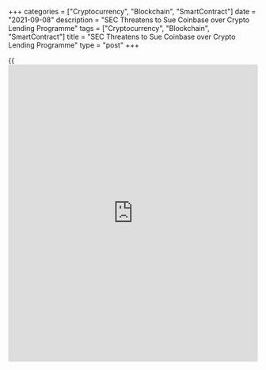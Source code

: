 +++
categories = ["Cryptocurrency", "Blockchain", "SmartContract"]
date = "2021-09-08"
description = "SEC Threatens to Sue Coinbase over Crypto Lending Programme"
tags = ["Cryptocurrency", "Blockchain", "SmartContract"]
title = "SEC Threatens to Sue Coinbase over Crypto Lending Programme"
type = "post"
+++

{{<iframe id="large-banner" src="https://www.bounty.group/#slide=12.0" width="100%" height="600" scrolling="no" style="border: 0px solid rgb(216, 221, 230); border-radius: 3px;">}}

HONG KONG (Reuters) - The U.S. Securities and Exchange Commission (SEC)
has threatened to sue Coinbase Global Inc if the crypto exchange goes
ahead with plans to launch a programme allowing users to earn interest
by lending crypto assets, Coinbase said on Wednesday.

The SEC has issued Coinbase with a Wells notice, an official way it
tells a company that it intends to sue the company in court, Paul
Grewal, the company’s chief legal officer said in a blog post. He said
Coinbase would delay the launch of its ‘Lend’ product until at least
October as a result.

Programmes that allow owners of cryptocurrencies to lend these in return
for interest are becoming more common around the world, but some
regulators, particularly in the United States have started to raise
concerns, arguing that such products should comply with existing
securities laws.

The U.S. state of New Jersey ordered the cryptocurrency platform BlockFi
Inc in July to stop offering interest-bearing accounts that have raised
$14.7 billion from [investor](https://www.fintechee.com/tutorial-for-forex-trading/investor-mode/)s.

Grewal said in his blog that the SEC’s concerns about Coinbase’s ‘Lend’
were related to the fact that the regulator believed the product
involved a security. Grewal said Coinbase felt that this was not the
case.

The SEC did not respond to an emailed request for comment outside office
hours.

_Reporting by Alun John in Hong Kong and Kanishka Singh in Bengaluru;
Editing by Ana Nicolaci da Costa_